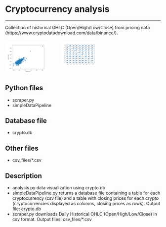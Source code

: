 <!DOCTYPE html>
<html lang="en">
<head>
    <meta charset="UTF-8">
<style>
    {
  box-sizing: border-box;
}
.column {
  float: left;
  width: 33.33%;
  padding: 5px;
}
/* Clearfix (clear floats) */
.row::after {
  content: "";
  clear: both;
  display: table;
}
 </style>
</head>
<body>
    <h1> Cryptocurrency analysis </h1>
    <hr>
     <p> Collection of historical OHLC (Open/High/Low/Close) from pricing data (https://www.cryptodatadownload.com/data/binance/). </p>
<div class="row">
  <div class="column">
    <img src="Figure_1.png" alt="" style="width:80%">
  </div>
  <div class="column">
    <img src="Figure_3.png" alt="" style="width:70%">
  </div>
</div>
    <h2> Python files </h2>
  <ul>
      <li> scraper.py</li>
      <li> simpleDataPipeline</li>
  </ul>
    <h2> Database file</h2>
    <ul>
     <li>crypto.db </li>
    </ul>
     <h2> Other files</h2>
    <ul>
     <li>  csv_files/*.csv </li>
    </ul>
     <h2>Description</h2>
    <ul>
        <li> analysis.py data visualization using crypto.db</li>
        <li>  simpleDataPipeline.py returns a database file containing a table for each cryptocurrency (csv file) and a table with closing prices for each crypto (cryptocurrencies displayed as columns, closing prices as rows). Output file: crypto.db </li>
         <li> scraper.py downloads Daily Historical OHLC (Open/High/Low/Close) in csv format.
         Output files: csv_files/*.csv</li>
    </ul>
</body>


